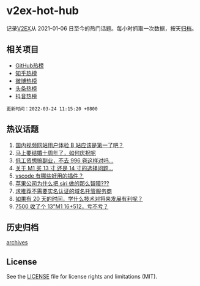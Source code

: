 # v2ex-hot-hub

 记录[V2EX](https://www.v2ex.com/)从 2021-01-06 日至今的热门话题。每小时抓取一次数据，按天[归档](archives)。
 
 ## 相关项目

- [GitHub热榜](https://github.com/lonnyzhang423/github-hot-hub)
- [知乎热榜](https://github.com/lonnyzhang423/zhihu-hot-hub)
- [微博热榜](https://github.com/lonnyzhang423/weibo-hot-hub)
- [头条热榜](https://github.com/lonnyzhang423/toutiao-hot-hub)
- [抖音热榜](https://github.com/lonnyzhang423/douyin-hot-hub)


 `更新时间：2022-03-24 11:15:20 +0800`

## 热议话题

1. [国内视频网站用户体验 B 站应该是第一了吧？](https://www.v2ex.com/t/842341)
1. [马上要结婚十周年了，如何庆祝呢](https://www.v2ex.com/t/842406)
1. [低工资想搞副业，不去 996 卷这样对吗...](https://www.v2ex.com/t/842330)
1. [关于 M1 买 13 寸 还是 14 寸的选择问题...](https://www.v2ex.com/t/842394)
1. [vscode 有哪些好用的插件？](https://www.v2ex.com/t/842290)
1. [苹果公司为什么把 siri 做的那么智障???](https://www.v2ex.com/t/842471)
1. [求推荐不需要实名认证的域名托管服务商](https://www.v2ex.com/t/842397)
1. [如果有 20 天的时间，学什么技术对将来发展有利呢？](https://www.v2ex.com/t/842460)
1. [7500 收了个 13"M1 16+512，亏不亏？](https://www.v2ex.com/t/842509)

## 历史归档

[archives](archives)

## License

See the [LICENSE](LICENSE) file for license rights and limitations (MIT).

